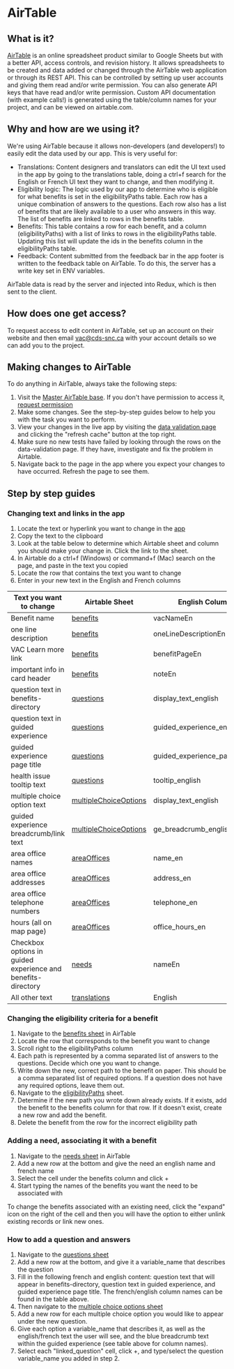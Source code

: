 # AirTable

## What is it?

[AirTable](https://airtable.com/) is an online spreadsheet product similar to Google Sheets but with a better API, access controls, and revision history. It allows spreadsheets to be created and data added or changed through the AirTable web application or through its REST API. This can be controlled by setting up user accounts and giving them read and/or write permission. You can also generate API keys that have read and/or write permission. Custom API documentation (with example calls!) is generated using the table/column names for your project, and can be viewed on airtable.com.

## Why and how are we using it?

We're using AirTable because it allows non-developers (and developers!) to easily edit the data used by our app. This is very useful for:

- Translations: Content designers and translators can edit the UI text used in the app by going to the translations table, doing a ctrl+f search for the English or French UI text they want to change, and then modifying it.
- Eligibility logic: The logic used by our app to determine who is eligible for what benefits is set in the eligibilityPaths table. Each row has a unique combination of answers to the questions. Each row also has a list of benefits that are likely available to a user who answers in this way. The list of benefits are linked to rows in the benefits table.
- Benefits: This table contains a row for each benefit, and a column (eligibilityPaths) with a list of links to rows in the eligibilityPaths table. Updating this list will update the ids in the benefits column in the eligibilityPaths table.
- Feedback: Content submitted from the feedback bar in the app footer is written to the feedback table on AirTable. To do this, the server has a write key set in ENV variables.

AirTable data is read by the server and injected into Redux, which is then sent to the client.

## How does one get access?

To request access to edit content in AirTable, set up an account on their website and then email vac@cds-snc.ca with your account details so we can add you to the project.

## Making changes to AirTable

To do anything in AirTable, always take the following steps:

1. Visit the [Master AirTable base](https://airtable.com/tblHt9ZuCBwsplYw2). If you don't have permission to access it, [request permission](#how-does-one-get-access)
2. Make some changes. See the step-by-step guides below to help you with the task you want to perform.
3. View your changes in the live app by visiting the [data validation page](https://vac-benefits-finder.cds-snc.ca/data-validation) and clicking the "refresh cache" button at the top right.
4. Make sure no new tests have failed by looking through the rows on the data-validation page. If they have, investigate and fix the problem in Airtable.
5. Navigate back to the page in the app where you expect your changes to have occurred. Refresh the page to see them.

## Step by step guides

### Changing text and links in the app

1. Locate the text or hyperlink you want to change in the [app](https://vac-benefits-finder.cds-snc.ca)
2. Copy the text to the clipboard
3. Look at the table below to determine which Airtable sheet and column you should make your change in. Click the link to the sheet.
4. In Airtable do a ctrl+f (Windows) or command+f (Mac) search on the page, and paste in the text you copied
5. Locate the row that contains the text you want to change
6. Enter in your new text in the English and French columns

| Text you want to change                                      | Airtable Sheet                                                                    | English Column Name                  | French Column Name                  |
| ------------------------------------------------------------ | --------------------------------------------------------------------------------- | ------------------------------------ | ----------------------------------- |
| Benefit name                                                 | [benefits](https://airtable.com/tblcf182f99RjsSDQ/viwMWVJVqS0VphdeQ)              | vacNameEn                            | vacNameFr                           |
| one line description                                         | [benefits](https://airtable.com/tblcf182f99RjsSDQ/viwMWVJVqS0VphdeQ)              | oneLineDescriptionEn                 | oneLineDescriptionFr                |
| VAC Learn more link                                          | [benefits](https://airtable.com/tblcf182f99RjsSDQ/viwMWVJVqS0VphdeQ)              | benefitPageEn                        | benefitPageFr                       |
| important info in card header                                | [benefits](https://airtable.com/tblcf182f99RjsSDQ/viwMWVJVqS0VphdeQ)              | noteEn                               | noteFr                              |
| question text in benefits-directory                          | [questions](https://airtable.com/tblCynpHaryoypjMY/viw1y4qaD2wp5aA2s)             | display_text_english                 | display_text_french                 |
| question text in guided experience                           | [questions](https://airtable.com/tblCynpHaryoypjMY/viw1y4qaD2wp5aA2s)             | guided_experience_english            | guided_experience_french            |
| guided experience page title                                 | [questions](https://airtable.com/tblCynpHaryoypjMY/viw1y4qaD2wp5aA2s)             | guided_experience_page_title_english | guided_experience_page_title_french |
| health issue tooltip text                                    | [questions](https://airtable.com/tblCynpHaryoypjMY/viw1y4qaD2wp5aA2s)             | tooltip_english                      | tooltip_french                      |
| multiple choice option text                                  | [multipleChoiceOptions](https://airtable.com/tblrQKPk7xBGvy3eP/viwVIedUGDgf708Jx) | display_text_english                 | display_text_french                 |
| guided experience breadcrumb/link text                       | [multipleChoiceOptions](https://airtable.com/tblrQKPk7xBGvy3eP/viwVIedUGDgf708Jx) | ge_breadcrumb_english                | ge_breadcrumb_french                |
| area office names                                            | [areaOffices](https://airtable.com/tblIlX7N7j7rLFlYw/viwSMqbzoKWN7gSFe)           | name_en                              | name_fr                             |
| area office addresses                                        | [areaOffices](https://airtable.com/tblIlX7N7j7rLFlYw/viwSMqbzoKWN7gSFe)           | address_en                           | address_fr                          |
| area office telephone numbers                                | [areaOffices](https://airtable.com/tblIlX7N7j7rLFlYw/viwSMqbzoKWN7gSFe)           | telephone_en                         | telephone_fr                        |
| hours (all on map page)                                      | [areaOffices](https://airtable.com/tblIlX7N7j7rLFlYw/viwSMqbzoKWN7gSFe)           | office_hours_en                      | office_hours_fr                     |
| Checkbox options in guided experience and benefits-directory | [needs](https://airtable.com/tblY7TpDsGR5I3SaN/viwQOzMWARRdWFks3)                 | nameEn                               | nameFr                              |
| All other text                                               | [translations](https://airtable.com/tblJAMGWk4ZypG5uX/viwsHMCBUnwx1EC3f)          | English                              | French                              |

### Changing the eligibility criteria for a benefit

1. Navigate to the [benefits sheet](https://airtable.com/tblcf182f99RjsSDQ/viwMWVJVqS0VphdeQ) in AirTable
2. Locate the row that corresponds to the benefit you want to change
3. Scroll right to the eligibilityPaths column
4. Each path is represented by a comma separated list of answers to the questions. Decide which one you want to change.
5. Write down the new, correct path to the benefit on paper. This should be a comma separated list of required options. If a question does not have any required options, leave them out.
6. Navigate to the [eligibilityPaths](https://airtable.com/tblHt9ZuCBwsplYw2/viwWR17CgrYqiNa0B) sheet.
7. Determine if the new path you wrote down already exists. If it exists, add the benefit to the benefits column for that row. If it doesn't exist, create a new row and add the benefit.
8. Delete the benefit from the row for the incorrect eligibility path

### Adding a need, associating it with a benefit

1. Navigate to the [needs sheet](https://airtable.com/tblY7TpDsGR5I3SaN/viwQOzMWARRdWFks3) in AirTable
2. Add a new row at the bottom and give the need an english name and french name
3. Select the cell under the benefits column and click +
4. Start typing the names of the benefits you want the need to be associated with

To change the benefits associated with an existing need, click the "expand" icon on the right of the cell and then you will have the option to either unlink existing records or link new ones.

### How to add a question and answers

1. Navigate to the [questions sheet](https://airtable.com/tblCynpHaryoypjMY/viw1y4qaD2wp5aA2s)
2. Add a new row at the bottom, and give it a variable_name that describes the question
3. Fill in the following french and english content: question text that will appear in benefits-directory, question text in guided experience, and guided experience page title. The french/english column names can be found in the table above.
4. Then navigate to the [multiple choice options sheet](https://airtable.com/tblrQKPk7xBGvy3eP/viwVIedUGDgf708Jx)
5. Add a new row for each multiple choice option you would like to appear under the new question.
6. Give each option a variable_name that describes it, as well as the english/french text the user will see, and the blue breadcrumb text within the guided experience (see table above for column names).
7. Select each "linked_question" cell, click +, and type/select the question variable_name you added in step 2.
